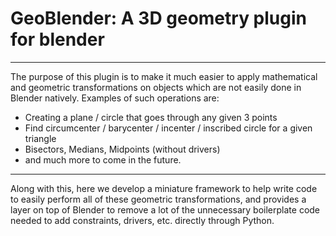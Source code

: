 # GeoBlender: A 3D geometry plugin for blender
---

The purpose of this plugin is to make it much easier to apply mathematical and geometric transformations on objects which are not easily done in Blender natively. Examples of such operations are:

- Creating a plane / circle that goes through any given 3 points
- Find circumcenter / barycenter / incenter / inscribed circle for a given triangle
- Bisectors, Medians, Midpoints (without drivers)
- and much more to come in the future.

---

Along with this, here we develop a miniature framework to help write code to easily perform all of these geometric transformations, and provides a layer on top of Blender to remove a lot of the unnecessary boilerplate code needed to add constraints, drivers, etc. directly through Python.
